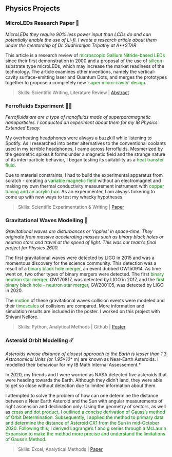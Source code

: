 ## Physics Projects

### MicroLEDs Research Paper 🥼
*MicroLEDs they require 90% less power input than LCDs do and can potentially enable the use of Li-fi. I wrote a research article about them under the mentorship of Dr. Sudhiranjan Tripathy at A**STAR*

This article is a research review of <span style="color:green">microscopic Gallium Nitride-based LEDs</span> since their first demonstration in 2000 and a proposal of the use of <span style="color:green">silicon</span>-substrate type microLEDs, which may increase the market readiness of the technology. The article examines other inventions, namely the vertical-cavity surface-emitting laser and Quantum Dots, and merges the prototypes together to propose a completely new <span style="color:green">‘super micro-cavity’ design</span>.

> Skills: Scientific Writing, Literature Review | [Abstract](https://drive.google.com/drive/u/2/search?q=microleds)

### Ferrofluids Experiment 👩‍🔬
*Ferrofluids are are a type of nanofluids made of superparamagnetic nanoparticles. I conducted an experiment about them for my IB Physics Extended Essay.*

My overheating headphones were always a buzzkill while listening to Spotify. As I researched into better alternatives to the conventional coolants used in my terrible headphones, I came across ferrofluids. Mesmerized by the geometric spikes it forms under a magnetic field and the strange nature of its inter-particle behavior, I began testing its suitability as a <span style="color:green">heat transfer fluid</span>. 

Due to material constraints, I had to build the experimental apparatus from scratch - creating a <span style="color:green">variable magnetic field</span> without an electromagnet and making my own thermal conductivity measurement instrument with <span style="color:green">copper tubing and an acrylic box</span>. As an experimenter, I am always tinkering to come up with new ways to test my whacky hypotheses. 

> Skills: Scientific Experimentation & Writing | [Paper](https://drive.google.com/file/d/1Vz8gSiQ_JxKGfsHGMDfyFlaJm6mnkh4T/view?usp=sharing)

### Gravitational Waves Modelling 🔭
*Gravitational waves are disturbances or ‘ripples’ in space-time. They originate from massive accelerating masses such as binary black holes or neutron stars and travel at the speed of light. This was our team's final project for Physics 2600.*

The first gravitational waves were detected by LIGO in 2015 and was a momentous discovery for the science community. This detection was a result of a <span style="color:green">binary black hole merger</span>, an event dubbed GW150914. As time went on, two other types of binary mergers were detected. The first <span style="color:green">binary neutron star merger</span>, GW170817, was detected by LIGO in 2017, and the <span style="color:green">first binary black hole - neutron star merger</span>, GW200105, was detected by LIGO in 2020. 

The <span style="color:green">motion</span> of these gravitational waves collision events were modeled and their <span style="color:green">timescales</span> of collisions are compared. More information and simulation results are included in the poster. I worked on this project with Shivani Nellore.

> Skills: Python, Analytical Methods | Github | [Poster](https://drive.google.com/file/d/1HXGZQ2tlFVAbhJxlg5PTQOBApYyYWKSy/view?usp=sharing)

### Asteroid Orbit Modelling ☄️
*Asteroids whose distance of closest approach to the Earth is lesser than 1.3 Astronomical Units (or 1.95×10** m) are known as Near-Earth Asteroids. I modelled their behaviour for my IB Math Internal Assessement.*

In 2020, my friends and I were worried as NASA detected five asteroids that were heading towards the Earth. Although they didn't land, they were able to get so close without detection due to limited information about them. 

I attempted to solve the problem of how can one determine the distance between a Near Earth Asteroid and the Sun with angular measurements of right ascension and declination only. Using the geometry of sectors, as well as <span style="color:green">cross and dot product, I outlined a concise derivation of <span style="color:green">Gauss’s method of Orbit Determination</span>. Subsequently, I applied the method to primary data and determine the distance of Asteroid CX1 from the Sun in mid-October 2020. Following this, I derived <span style="color:green">Lagrange’s f and g series</span> through a <span style="color:green">McLaurin Expansion</span> to make the method more precise and understand the limitations of Gauss’s Method.

> Skills: Excel, Analytical Methods | [Paper](https://drive.google.com/file/d/1wdUoEjyaPomQTTdOOs6IcoSMgBUAace9/view?usp=sharing)
